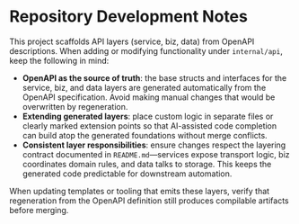 # Repository Development Notes

This project scaffolds API layers (service, biz, data) from OpenAPI descriptions.  When adding or modifying functionality under `internal/api`, keep the following in mind:

- **OpenAPI as the source of truth**: the base structs and interfaces for the service, biz, and data layers are generated automatically from the OpenAPI specification. Avoid making manual changes that would be overwritten by regeneration.
- **Extending generated layers**: place custom logic in separate files or clearly marked extension points so that AI-assisted code completion can build atop the generated foundations without merge conflicts.
- **Consistent layer responsibilities**: ensure changes respect the layering contract documented in `README.md`—services expose transport logic, biz coordinates domain rules, and data talks to storage. This keeps the generated code predictable for downstream automation.

When updating templates or tooling that emits these layers, verify that regeneration from the OpenAPI definition still produces compilable artifacts before merging.
